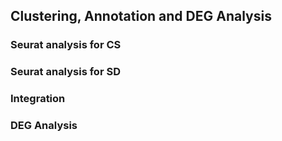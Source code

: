 ## Clustering, Annotation and DEG Analysis

### Seurat analysis for CS


### Seurat analysis for SD


### Integration


### DEG Analysis
